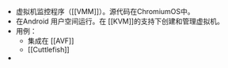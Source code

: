 - 虚拟机监控程序（[[VMM]]）。源代码在ChromiumOS中。
- 在Android 用户空间运行。在 [[KVM]]的支持下创建和管理虚拟机。
- 用例：
	- 集成在 [[AVF]]
	- [[Cuttlefish]]
-